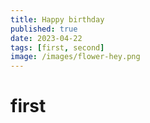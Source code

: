 ```yaml
---
title: Happy birthday
published: true
date: 2023-04-22
tags: [first, second]
image: /images/flower-hey.png
---
```


# first
